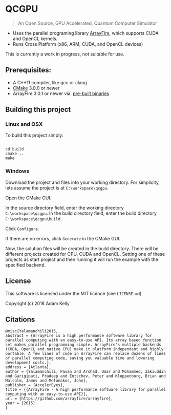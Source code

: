 # QCGPU

> An Open Source, GPU Accelerated, Quantum Computer Simulator

* Uses the parallel programing library [ArrayFire](http://arrayfire.org/docs/index.htm), which supports CUDA and OpenCL kernels.
* Runs Cross Platform (x86, ARM, CUDA, and OpenCL devices)

This is currently a work in progress, not suitable for use.

## Prerequisites:
* A C++11 compiler, like gcc or clang
* [CMake](http://www.cmake.org) 3.0.0 or newer
* ArrayFire 3.0.1 or newer via. [pre-built binaries](http://arrayfire.com/download)

## Building this project

### Linux and OSX
To build this project simply:

```

cd build
cmake ..
make
```

### Windows
Download the project and files into your working directory. For simplicity,
lets assume the project is at `C:\workspace\qcgpu`.

Open the CMake GUI.

In the source directory field, enter the working directory
`C:\workspace\qcgpu`. In the build directory field, enter the build
directory `C:\workspace\qcgpu\build`.

Click `Configure`.

If there are no errors, click `Generate` in the CMake GUI.

Now, the solution files will be created in the build directory. There will be
different projects created for CPU, CUDA and OpenCL. Setting one of these
projects as start project and then running it will run the example with the
specified backend.


## License

This software is licensed under the MIT licence (see `LICENSE.md`)

Copyright (c) 2018 Adam Kelly

## Citations

```
@misc{Yalamanchili2015,
abstract = {ArrayFire is a high performance software library for parallel computing with an easy-to-use API. Its array based function set makes parallel programming simple. ArrayFire's multiple backends (CUDA, OpenCL and native CPU) make it platform independent and highly portable. A few lines of code in ArrayFire can replace dozens of lines of parallel computing code, saving you valuable time and lowering development costs.},
address = {Atlanta},
author = {Yalamanchili, Pavan and Arshad, Umar and Mohammed, Zakiuddin and Garigipati, Pradeep and Entschev, Peter and Kloppenborg, Brian and Malcolm, James and Melonakos, John},
publisher = {AccelerEyes},
title = {{ArrayFire - A high performance software library for parallel computing with an easy-to-use API}},
url = {https://github.com/arrayfire/arrayfire},
year = {2015}
}
```

